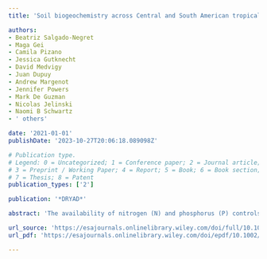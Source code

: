 ```yaml
---
title: 'Soil biogeochemistry across Central and South American tropical dry forests'

authors:
- Beatriz Salgado-Negret
- Maga Gei
- Camila Pizano
- Jessica Gutknecht
- David Medvigy
- Juan Dupuy
- Andrew Margenot
- Jennifer Powers
- Mark De Guzman
- Nicolas Jelinski
- Naomi B Schwartz
- ' others'

date: '2021-01-01'
publishDate: '2023-10-27T20:06:18.089098Z'

# Publication type.
# Legend: 0 = Uncategorized; 1 = Conference paper; 2 = Journal article;
# 3 = Preprint / Working Paper; 4 = Report; 5 = Book; 6 = Book section;
# 7 = Thesis; 8 = Patent
publication_types: ['2']

publication: '*DRYAD*'

abstract: 'The availability of nitrogen (N) and phosphorus (P) controls the flow of carbon (C) among plants, soils, and the atmosphere, thereby shaping terrestrial ecosystem responses to global change. Soil C, N, and P cycles are linked by drivers operating at multiple spatial and temporal scales: landscape-level variation in macroclimate and soil geochemistry, stand-scale heterogeneity in forest composition, and microbial community dynamics at the soil pore scale. Yet in many biomes, we do not know at which scales most of the biogeochemical variation emerges, nor which processes drive cross-scale feedbacks. Here, we examined the drivers and spatial/temporal scales of variation in soil biogeochemistry across four tropical dry forests spanning steep environmental gradients. To do so, we quantified soil C, N, and P pools, extracellular enzyme activities, and microbial community structure across wet and dry seasons in 16 plots located in Colombia, Costa Rica, Mexico, and Puerto Rico. Soil biogeochemistry exhibited marked heterogeneity across the 16 plots, with total organic C, N, and P pools varying fourfold, and inorganic nutrient pools by an order of magnitude. Most soil characteristics changed more across space (i.e., among sites and plots) than over time (between dry and wet season samplings). We observed stoichiometric decoupling among C, N, and P cycles, which may reflect their divergent biogeochemical drivers. Organic C and N pool sizes were positively correlated with the relative abundance of ectomycorrhizal trees and legumes. By contrast, the distribution of soil P pools was driven by soil geochemistry, with larger inorganic P pools in soils with P-rich parent material. Most earth system models assume that soils within a texture class operate similarly, and ignore subgrid cell variation in soil properties. Here we reveal that soil nutrient pools and fluxes exhibit as much variation among four Neotropical dry forests as is observed across terrestrial ecosystems at the global scale. Soil biogeochemical patterns are driven not only by regional differences in soil parent material and climate, but also by local-scale variation in plant and microbial communities. Thus, the biogeochemical patterns we observed across the Neotropical dry forest biome challenge representation of soil processes in ecosystem models.'

url_source: 'https://esajournals.onlinelibrary.wiley.com/doi/full/10.1002/ecm.1453'
url_pdf: 'https://esajournals.onlinelibrary.wiley.com/doi/epdf/10.1002/ecm.1453'

---
```

